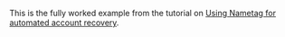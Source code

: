 This is the fully worked example from the tutorial on [Using Nametag for automated account recovery](https://getnametag.com/docs/account-recovery).
